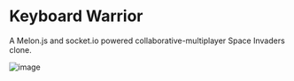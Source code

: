 # Keyboard Warrior

A Melon.js and socket.io powered collaborative-multiplayer Space Invaders clone.

![image](https://user-images.githubusercontent.com/7949047/119158163-8dec2180-ba73-11eb-8d50-398ef254dda2.png)
